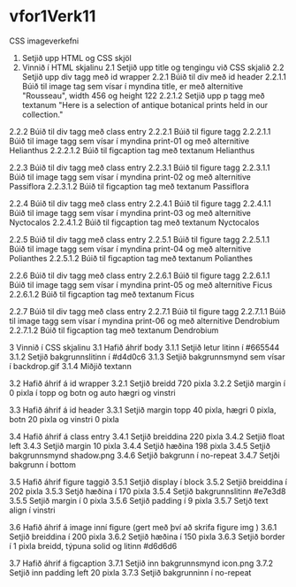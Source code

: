 # vfor1Verk11
CSS imageverkefni

1. Setjið upp HTML og CSS skjöl
2.  Vinnið í HTML skjalinu
2.1 Setjið upp title og tengingu við CSS skjalið
2.2 Setjið upp div tagg með id wrapper
2.2.1 Búið til div með id header
2.2.1.1 Búið til image tag sem vísar í myndina title, er með alternitive "Rousseau", width 456 og height 122
2.2.1.2 Setjið upp p tagg með textanum "Here is a selection of antique botanical prints held in our collection."

2.2.2 Búið til div tagg með class entry
2.2.2.1 Búið til figure tagg
2.2.2.1.1 Búið til image tagg sem vísar í myndina print-01 og með alternitive Helianthus
2.2.2.1.2 Búið til figcaption tag með textanum Helianthus

2.2.3 Búið til div tagg með class entry
2.2.3.1 Búið til figure tagg
2.2.3.1.1 Búið til image tagg sem vísar í myndina print-02 og með alternitive Passiflora
2.2.3.1.2 Búið til figcaption tag með textanum Passiflora

2.2.4 Búið til div tagg með class entry
2.2.4.1 Búið til figure tagg
2.2.4.1.1 Búið til image tagg sem vísar í myndina print-03 og með alternitive Nyctocalos
2.2.4.1.2 Búið til figcaption tag með textanum Nyctocalos

2.2.5 Búið til div tagg með class entry
2.2.5.1 Búið til figure tagg
2.2.5.1.1 Búið til image tagg sem vísar í myndina print-04 og með alternitive Polianthes
2.2.5.1.2 Búið til figcaption tag með textanum Polianthes

2.2.6 Búið til div tagg með class entry
2.2.6.1 Búið til figure tagg
2.2.6.1.1 Búið til image tagg sem vísar í myndina print-05 og með alternitive Ficus
2.2.6.1.2 Búið til figcaption tag með textanum Ficus

2.2.7 Búið til div tagg með class entry
2.2.7.1 Búið til figure tagg
2.2.7.1.1 Búið til image tagg sem vísar í myndina print-06 og með alternitive Dendrobium
2.2.7.1.2 Búið til figcaption tag með textanum Dendrobium

3 Vinnið í CSS skjalinu
3.1 Hafið áhrif body
3.1.1 Setjið letur litinn í #665544
3.1.2 Setjið bakgrunnslitinn í #d4d0c6
3.1.3 Setjið bakgrunnsmynd sem vísar í backdrop.gif
3.1.4 Miðjið textann

3.2 Hafið áhrif á id wrapper
3.2.1 Setjið breidd 720 pixla
3.2.2 Setjið margin í 0 pixla í topp og botn og auto hægri og vinstri

3.3 Hafið áhrif á id header
3.3.1 Setjið margin topp 40 pixla, hægri 0 pixla, botn 20 pixla og vinstri 0 pixla

3.4 Hafið áhrif á class entry
3.4.1 Setjið breiddina  220 pixla
3.4.2 Setjið float left
3.4.3 Setjið margin 10 pixla
3.4.4 Setjið hæðina 198 pixla
3.4.5 Setjið bakgrunnsmynd shadow.png
3.4.6 Setjið bakgrunn í no-repeat
3.4.7 Setjði bakgrunn í bottom

3.5 Hafið áhrif  figure taggið
3.5.1 Setjið display í block
3.5.2 Setjið breiddina í 202 pixla
3.5.3 Setjð hæðina í 170 pixla
3.5.4 Setjið bakgrunnslitinn #e7e3d8
3.5.5 Setjið margin í 0 pixla
3.5.6 Setjið padding í 9 pixla
3.5.7 Setjð text align í vinstri

3.6 Hafið áhrif á image inní figure (gert með því að skrifa figure img )
3.6.1 Setjið breiddina í 200 pixla
3.6.2 Setjið hæðina í 150 pixla
3.6.3 Setjið border í 1 pixla breidd, týpuna solid og litinn #d6d6d6

3.7 Hafið áhrif á figcaption 
3.7.1 Setjið inn bakgrunnsmynd icon.png
3.7.2 Setjið inn padding left 20 pixla
3.7.3 Setjið bakgrunninn í no-repeat
